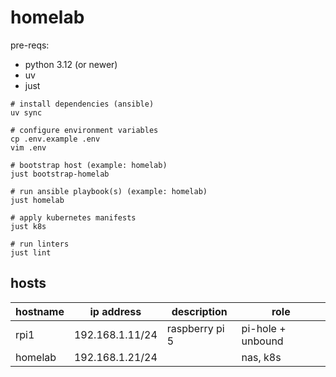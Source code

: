 # homelab

pre-reqs:

- python 3.12 (or newer)
- uv
- just

```shell
# install dependencies (ansible)
uv sync

# configure environment variables
cp .env.example .env
vim .env

# bootstrap host (example: homelab)
just bootstrap-homelab

# run ansible playbook(s) (example: homelab)
just homelab

# apply kubernetes manifests
just k8s

# run linters
just lint
```

## hosts

| hostname | ip address      | description    | role              |
| -------- | --------------- | -------------- | ----------------- |
| rpi1     | 192.168.1.11/24 | raspberry pi 5 | pi-hole + unbound |
| homelab  | 192.168.1.21/24 |                | nas, k8s          |
